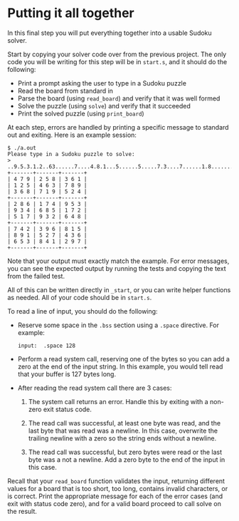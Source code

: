 Putting it all together
=======================

In this final step you will put everything together into a usable
Sudoku solver.

Start by copying your solver code over from the previous project.
The only code you will be writing for this step will be in
`start.s`, and it should do the following:

*   Print a prompt asking the user to type in a Sudoku puzzle
*   Read the board from standard in
*   Parse the board (using `read_board`) and verify that it was well
    formed
*   Solve the puzzle (using `solve`) and verify that it succeeded
*   Print the solved puzzle (using `print_board`)

At each step, errors are handled by printing a specific message to
standard out and exiting. Here is an example session:

```
$ ./a.out
Please type in a Sudoku puzzle to solve:
> ..9.5.3.1.2..63......7....4.8.1...5......5.....7.3....7......1.8.........53...29.
+-------+-------+-------+
| 4 7 9 | 2 5 8 | 3 6 1 |
| 1 2 5 | 4 6 3 | 7 8 9 |
| 3 6 8 | 7 1 9 | 5 2 4 |
+-------+-------+-------+
| 2 8 6 | 1 7 4 | 9 5 3 |
| 9 3 4 | 6 8 5 | 1 7 2 |
| 5 1 7 | 9 3 2 | 6 4 8 |
+-------+-------+-------+
| 7 4 2 | 3 9 6 | 8 1 5 |
| 8 9 1 | 5 2 7 | 4 3 6 |
| 6 5 3 | 8 4 1 | 2 9 7 |
+-------+-------+-------+
```

Note that your output must exactly match the example. For error
messages, you can see the expected output by running the tests and
copying the text from the failed test.

All of this can be written directly in `_start`, or you can write
helper functions as needed. All of your code should be in `start.s`.

To read a line of input, you should do the following:

*   Reserve some space in the `.bss` section using a `.space`
    directive. For example:

        input:  .space 128

*   Perform a read system call, reserving one of the bytes so you
    can add a zero at the end of the input string. In this example,
    you would tell read that your buffer is 127 bytes long.

*   After reading the read system call there are 3 cases:

    1.  The system call returns an error. Handle this by exiting
        with a non-zero exit status code.

    2.  The read call was successful, at least one byte was read,
        and the last byte that was read was a newline. In this case,
        overwrite the trailing newline with a zero so the string
        ends without a newline.

    3.  The read call was successful, but zero bytes were read or
        the last byte was a not a newline. Add a zero byte to the
        end of the input in this case.

Recall that your `read_board` function validates the input,
returning different values for a board that is too short, too long,
contains invalid characters, or is correct. Print the appropriate
message for each of the error cases (and exit with status code
zero), and for a valid board proceed to call solve on the result.

